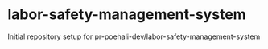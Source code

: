 # labor-safety-management-system

Initial repository setup for pr-poehali-dev/labor-safety-management-system